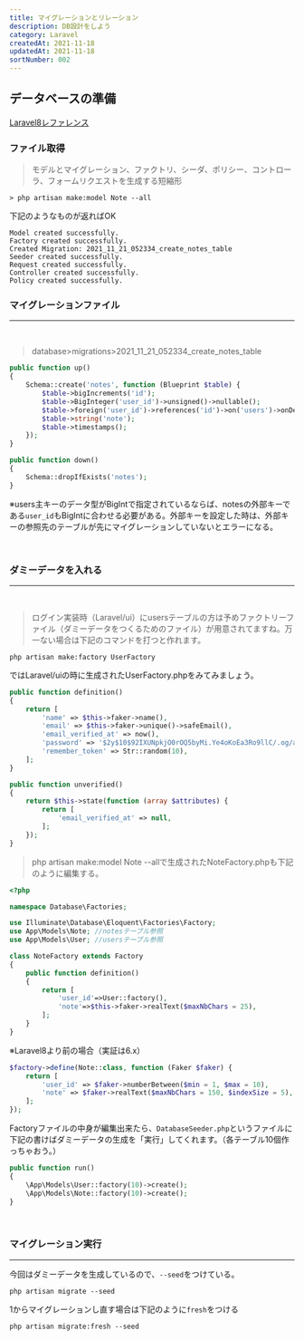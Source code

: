 ```yaml
---
title: マイグレーションとリレーション
description: DB設計をしよう
category: Laravel
createdAt: 2021-11-18
updatedAt: 2021-11-18
sortNumber: 002
---
```


## データベースの準備
[Laravel8レファレンス](https://readouble.com/laravel/8.x/ja/eloquent.html)

### ファイル取得
> モデルとマイグレーション、ファクトリ、シーダ、ポリシー、コントローラ、フォームリクエストを生成する短縮形<br>

```
> php artisan make:model Note --all
```
下記のようなものが返ればOK
```
Model created successfully.
Factory created successfully.
Created Migration: 2021_11_21_052334_create_notes_table
Seeder created successfully.
Request created successfully.
Controller created successfully.
Policy created successfully.
```

### マイグレーションファイル
--- 
<br>

> database>migrations>2021_11_21_052334_create_notes_table

```php
public function up()
{
    Schema::create('notes', function (Blueprint $table) {
        $table->bigIncrements('id');
        $table->BigInteger('user_id')->unsigned()->nullable();
        $table->foreign('user_id')->references('id')->on('users')->onDelete('cascade');
        $table->string('note');
        $table->timestamps();
    });
}

public function down()
{
    Schema::dropIfExists('notes');
}
```

※users主キーのデータ型がBigIntで指定されているならば、notesの外部キーである`user_id`もBigIntに合わせる必要がある。外部キーを設定した時は、外部キーの参照先のテーブルが先にマイグレーションしていないとエラーになる。

<br>

### ダミーデータを入れる
---

<br>

> ログイン実装時（Laravel/ui）にusersテーブルの方は予めファクトリーファイル（ダミーデータをつくるためのファイル）が用意されてますね。万一ない場合は下記のコマンドを打つと作れます。

```
php artisan make:factory UserFactory
```

ではLaravel/uiの時に生成されたUserFactory.phpをみてみましょう。
```php
public function definition()
{
    return [
        'name' => $this->faker->name(),
        'email' => $this->faker->unique()->safeEmail(),
        'email_verified_at' => now(),
        'password' => '$2y$10$92IXUNpkjO0rOQ5byMi.Ye4oKoEa3Ro9llC/.og/at2.uheWG/igi',
        'remember_token' => Str::random(10),
    ];
}

public function unverified()
{
    return $this->state(function (array $attributes) {
        return [
            'email_verified_at' => null,
        ];
    });
}
```

> php artisan make:model Note --allで生成されたNoteFactory.phpも下記のように編集する。
```php
<?php

namespace Database\Factories;

use Illuminate\Database\Eloquent\Factories\Factory;
use App\Models\Note; //notesテーブル参照
use App\Models\User; //usersテーブル参照

class NoteFactory extends Factory
{
    public function definition()
    {
        return [
            'user_id'=>User::factory(),
            'note'=>$this->faker->realText($maxNbChars = 25),
        ];
    }
}

```
※Laravel8より前の場合（実証は6.x）
```php
$factory->define(Note::class, function (Faker $faker) {
    return [
        'user_id' => $faker->numberBetween($min = 1, $max = 10),
        'note' => $faker->realText($maxNbChars = 150, $indexSize = 5),
    ];
});
```

Factoryファイルの中身が編集出来たら、`DatabaseSeeder.php`というファイルに下記の書けばダミーデータの生成を「実行」してくれます。（各テーブル10個作っちゃおう。）
```php
public function run()
{
    \App\Models\User::factory(10)->create();
    \App\Models\Note::factory(10)->create();
}
```
<br>

### マイグレーション実行
---

  今回はダミーデータを生成しているので、`--seed`をつけている。
  ```
  php artisan migrate --seed
  ```

 1からマイグレーションし直す場合は下記のように`fresh`をつける
  ```
  php artisan migrate:fresh --seed
  ```
